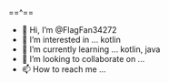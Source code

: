 ==^==
- 👋 Hi, I’m @FlagFan34272
- 👀 I’m interested in ... kotlin
- 🌱 I’m currently learning ... kotlin, java
- 💞️ I’m looking to collaborate on ...
- 📫 How to reach me ... 

<!---
FlagFan34272/FlagFan34272 is a ✨ special ✨ repository because its `README.md` (this file) appears on your GitHub profile.
You can click the Preview link to take a look at your changes.
--->
